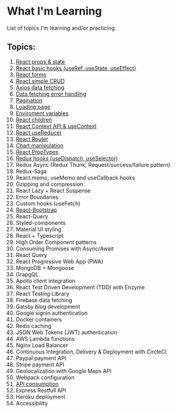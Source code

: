 # What I'm Learning

List of topics I'm learning and/or practicing.

## Topics:

1. [React props & state](https://github.com/JoakimTeixeira/tweet-component)
2. [React basic hooks (useRef, useState, useEffect)](https://github.com/JoakimTeixeira/contact-app)
3. [React forms](https://github.com/JoakimTeixeira/contact-app)
4. [React simple CRUD](https://github.com/JoakimTeixeira/contact-app)
5. [Axios data fetching](https://github.com/JoakimTeixeira/image-search)
6. [Data fetching error handling](https://github.com/JoakimTeixeira/image-search)
7. [Pagination](https://github.com/JoakimTeixeira/image-search)
8. [Loading page](https://github.com/JoakimTeixeira/image-search)
9. [Enviroment variables](https://github.com/JoakimTeixeira/image-search)
10. [React children](https://github.com/JoakimTeixeira/expense-tracker)
11. [React Context API & useContext](https://github.com/JoakimTeixeira/expense-tracker)
12. [React useReducer](https://github.com/JoakimTeixeira/banking-component)
13. [React Router](https://github.com/JoakimTeixeira/routes-page)
14. [Chart manipulation](https://github.com/JoakimTeixeira/coin-tracker)
15. [React PropTypes](https://github.com/JoakimTeixeira/coin-tracker)
16. [Redux hooks (useDispatch, useSelector)](https://github.com/JoakimTeixeira/banking-component-redux)
17. Redux Async (Redux Thunk, Request/success/failure pattern)
18. Redux-Saga
19. React.memo, useMemo and useCallback hooks
20. Gzipping and compression
21. React Lazy + React Suspense
22. Error Boundaries
23. Custom hooks (useFetch)
24. [React-Bootstrap](https://github.com/JoakimTeixeira/coin-tracker)
25. React-Query
26. Styled-components
27. Material UI styling
28. React + Typescript
29. High Order Component patterns
30. Consuming Promises with Async/Await
31. React Query
32. React Progressive Web App (PWA)
33. MongoDB + Mongoose
34. GrapgQL
35. Apollo client integration
36. React Test Driven Development (TDD) with Enzyme
37. React Testing Library
38. Firebase data fetching
39. Gatsby blog development
40. Google signin authentication
41. Docker containers
42. Redis caching
43. JSON Web Tokens (JWT) authentication
44. AWS Lambda functions
45. Nginx Load Balancer
46. Continuous Integration, Delivery & Deployment with CircleCI
47. Paypal payment API
48. Stripe payment API
49. Geolocalization with Google Maps API
50. Webpack configuration
51. [API consumption](https://github.com/JoakimTeixeira/coin-tracker)
52. Express Restfull API
53. Heroku deployment
54. Accessibility
